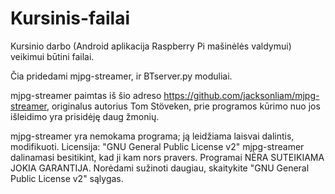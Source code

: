 # Kursinis-failai

Kursinio darbo (Android aplikacija Raspberry Pi mašinėlės valdymui) veikimui būtini failai.

Čia pridedami mjpg-streamer, ir BTserver.py moduliai.

mjpg-streamer paimtas iš šio adreso https://github.com/jacksonliam/mjpg-streamer, originalus autorius Tom Stöveken, prie programos kūrimo nuo jos išleidimo yra prisidėję daug žmonių.

mjpg-streamer yra nemokama programa; ją leidžiama laisvai dalintis, modifikuoti. Licensija: "GNU General Public License v2"
mjpg-streamer dalinamasi besitikint, kad ji kam nors pravers. Programai NĖRA SUTEIKIAMA JOKIA GARANTIJA. Norėdami sužinoti daugiau, skaitykite "GNU General Public License v2" sąlygas.
